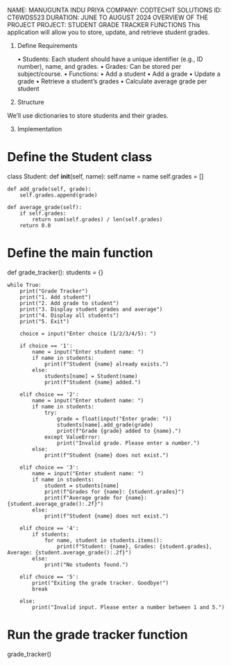 NAME: MANUGUNTA INDU PRIYA
COMPANY: CODTECHIT SOLUTIONS
ID: CT6WDS523
DURATION: JUNE TO AUGUST 2024
OVERVIEW OF THE PROJECT
PROJECT: STUDENT GRADE TRACKER
FUNCTIONS
This application will allow you to store, update, and retrieve student grades.

1. Define Requirements

	•	Students: Each student should have a unique identifier (e.g., ID number), name, and grades.
	•	Grades: Can be stored per subject/course.
	•	Functions:
	•	Add a student
	•	Add a grade
	•	Update a grade
	•	Retrieve a student’s grades
	•	Calculate average grade per student

2. Structure

We’ll use dictionaries to store students and their grades.

3. Implementation

# Define the Student class
class Student:
    def __init__(self, name):
        self.name = name
        self.grades = []

    def add_grade(self, grade):
        self.grades.append(grade)

    def average_grade(self):
        if self.grades:
            return sum(self.grades) / len(self.grades)
        return 0.0

# Define the main function
def grade_tracker():
    students = {}

    while True:
        print("Grade Tracker")
        print("1. Add student")
        print("2. Add grade to student")
        print("3. Display student grades and average")
        print("4. Display all students")
        print("5. Exit")

        choice = input("Enter choice (1/2/3/4/5): ")

        if choice == '1':
            name = input("Enter student name: ")
            if name in students:
                print(f"Student {name} already exists.")
            else:
                students[name] = Student(name)
                print(f"Student {name} added.")

        elif choice == '2':
            name = input("Enter student name: ")
            if name in students:
                try:
                    grade = float(input("Enter grade: "))
                    students[name].add_grade(grade)
                    print(f"Grade {grade} added to {name}.")
                except ValueError:
                    print("Invalid grade. Please enter a number.")
            else:
                print(f"Student {name} does not exist.")

        elif choice == '3':
            name = input("Enter student name: ")
            if name in students:
                student = students[name]
                print(f"Grades for {name}: {student.grades}")
                print(f"Average grade for {name}: {student.average_grade():.2f}")
            else:
                print(f"Student {name} does not exist.")

        elif choice == '4':
            if students:
                for name, student in students.items():
                    print(f"Student: {name}, Grades: {student.grades}, Average: {student.average_grade():.2f}")
            else:
                print("No students found.")

        elif choice == '5':
            print("Exiting the grade tracker. Goodbye!")
            break

        else:
            print("Invalid input. Please enter a number between 1 and 5.")

# Run the grade tracker function
grade_tracker()
